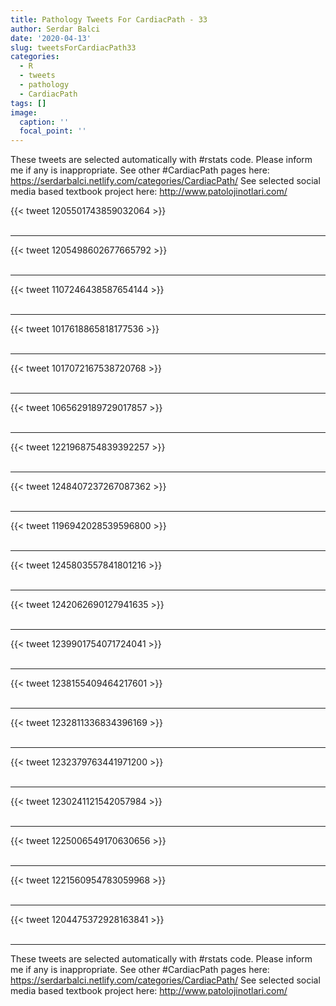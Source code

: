 ```yaml
---
title: Pathology Tweets For CardiacPath - 33
author: Serdar Balci
date: '2020-04-13'
slug: tweetsForCardiacPath33
categories:
  - R
  - tweets
  - pathology
  - CardiacPath
tags: []
image:
  caption: ''
  focal_point: ''
---
```



These tweets are selected automatically with #rstats code. Please inform me if any is inappropriate.
See other #CardiacPath pages here: https://serdarbalci.netlify.com/categories/CardiacPath/ 
See selected social media based textbook project here: http://www.patolojinotlari.com/

{{< tweet 1205501743859032064 >}}
<br>
<br>
<hr>
{{< tweet 1205498602677665792 >}}
<br>
<br>
<hr>
{{< tweet 1107246438587654144 >}}
<br>
<br>
<hr>
{{< tweet 1017618865818177536 >}}
<br>
<br>
<hr>
{{< tweet 1017072167538720768 >}}
<br>
<br>
<hr>
{{< tweet 1065629189729017857 >}}
<br>
<br>
<hr>
{{< tweet 1221968754839392257 >}}
<br>
<br>
<hr>
{{< tweet 1248407237267087362 >}}
<br>
<br>
<hr>
{{< tweet 1196942028539596800 >}}
<br>
<br>
<hr>
{{< tweet 1245803557841801216 >}}
<br>
<br>
<hr>
{{< tweet 1242062690127941635 >}}
<br>
<br>
<hr>
{{< tweet 1239901754071724041 >}}
<br>
<br>
<hr>
{{< tweet 1238155409464217601 >}}
<br>
<br>
<hr>
{{< tweet 1232811336834396169 >}}
<br>
<br>
<hr>
{{< tweet 1232379763441971200 >}}
<br>
<br>
<hr>
{{< tweet 1230241121542057984 >}}
<br>
<br>
<hr>
{{< tweet 1225006549170630656 >}}
<br>
<br>
<hr>
{{< tweet 1221560954783059968 >}}
<br>
<br>
<hr>
{{< tweet 1204475372928163841 >}}
<br>
<br>
<hr>


These tweets are selected automatically with #rstats code. Please inform me if any is inappropriate.
See other #CardiacPath pages here: https://serdarbalci.netlify.com/categories/CardiacPath/ 
See selected social media based textbook project here: http://www.patolojinotlari.com/
